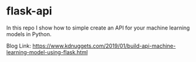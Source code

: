 # flask-api
In this repo I show how to simple create an API for your machine learning models in Python.

Blog Link: https://www.kdnuggets.com/2019/01/build-api-machine-learning-model-using-flask.html

